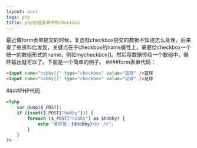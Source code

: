 ```yaml
---
layout: post
tags: php
title: php处理表单中的checkbox
---
```


最近做form表单提交的时候，复选框checkbox提交的数据不知道怎么处理，后来查了些资料后发现，关键点在于checkbox的name属性上。需要给checkbox一个统一的数组形式的name，例如mycheckbox[]。然后将数据传给一个数组中，循环输出就可以了。下面是一个简单的例子。
####form表单代码：
```html
<input name="hobby[]" type="checkbox" value="篮球" />篮球
<input name="hobby[]" type="checkbox" value="足球" />足球
```
####PHP代码
```php
<?php 
    var_dump($_POST);
    if (isset($_POST["hobby"])) {
        foreach ($_POST["hobby"] as $hobby) {
            echo "爱好是：{$hobby}<br />";
        }
    }
?>
```